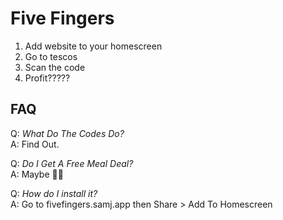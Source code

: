# Five Fingers

1. Add website to your homescreen
2. Go to tescos
3. Scan the code
4. Profit?????

## FAQ

Q: <i> What Do The Codes Do?</i> <br>
A: Find Out.

Q: <i> Do I Get A Free Meal Deal?</i> <br>
A: Maybe 🤷‍♂️

Q: <i> How do I install it? </i> <br>
A: Go to fivefingers.samj.app then Share > Add To Homescreen
